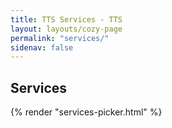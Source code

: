 ```yaml
---
title: TTS Services - TTS
layout: layouts/cozy-page
permalink: "services/"
sidenav: false
---
```

<h2 class="site-preview-heading">Services</h2>
{% render "services-picker.html" %}

